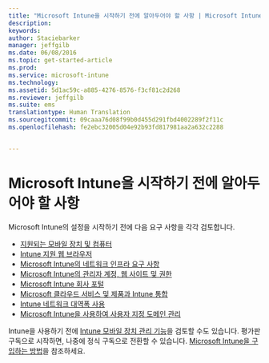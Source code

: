 ```yaml
---
title: "Microsoft Intune을 시작하기 전에 알아두어야 할 사항 | Microsoft Intune"
description: 
keywords: 
author: Staciebarker
manager: jeffgilb
ms.date: 06/08/2016
ms.topic: get-started-article
ms.prod: 
ms.service: microsoft-intune
ms.technology: 
ms.assetid: 5d1ac59c-a885-4276-8576-f3cf81c2d268
ms.reviewer: jeffgilb
ms.suite: ems
translationtype: Human Translation
ms.sourcegitcommit: 09caaa76d08f99b0d455d291fbd4002289f2f11c
ms.openlocfilehash: fe2ebc32005d04e92b93fd817981aa2a632c2288


---
```


# Microsoft Intune을 시작하기 전에 알아두어야 할 사항

Microsoft Intune의 설정을 시작하기 전에 다음 요구 사항을 각각 검토합니다.

- [지원되는 모바일 장치 및 컴퓨터](supported-mobile-devices-and-computers.md)
- [Intune 지원 웹 브라우저](supported-web-browsers.md)
- [Microsoft Intune의 네트워크 인프라 요구 사항](network-infrastructure-requirements-for-microsoft-intune.md)
- [Microsoft Intune의 관리자 계정, 웹 사이트 및 권한](administrative-accounts-websites-perms.md)
- [Microsoft Intune 회사 포털](microsoft-intune-company-portal.md)
- [Microsoft 클라우드 서비스 및 제품과 Intune 통합](integration-with-cloud-services.md)
- [Intune 네트워크 대역폭 사용](network-bandwidth-use.md)
- [Microsoft Intune을 사용하여 사용자 지정 도메인 관리](domain-names-for-microsoft-intune.md)


Intune을 사용하기 전에 [Intune 모바일 장치 관리 기능](/intune/get-started/mobile-device-management-capabilities-in-microsoft-intune)을 검토할 수도 있습니다. 평가판 구독으로 시작하면, 나중에 정식 구독으로 전환할 수 있습니다. [Microsoft Intune을 구입하는 방법](http://www.microsoft.com/en-us/server-cloud/products/microsoft-intune/Purchasing.aspx)을 참조하세요.








<!--HONumber=Jun16_HO5-->


